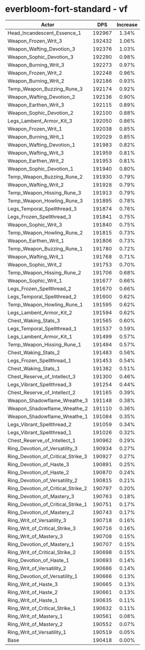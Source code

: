 # everbloom-fort-standard - vf
| Actor | DPS | Increase |
|---|:---:|:---:|
|Head_Incandescent_Essence_1|192967|1.34%|
|Weapon_Frozen_Writ_3|192432|1.06%|
|Weapon_Wafting_Devotion_3|192376|1.03%|
|Weapon_Sophic_Devotion_3|192290|0.98%|
|Weapon_Burning_Writ_3|192273|0.97%|
|Weapon_Frozen_Writ_2|192248|0.96%|
|Weapon_Burning_Writ_2|192186|0.93%|
|Temp_Weapon_Buzzing_Rune_3|192174|0.92%|
|Weapon_Wafting_Devotion_2|192136|0.90%|
|Weapon_Earthen_Writ_3|192115|0.89%|
|Weapon_Sophic_Devotion_2|192100|0.88%|
|Legs_Lambent_Armor_Kit_3|192050|0.86%|
|Weapon_Frozen_Writ_1|192038|0.85%|
|Weapon_Burning_Writ_1|192029|0.85%|
|Weapon_Wafting_Devotion_1|191983|0.82%|
|Weapon_Wafting_Writ_3|191959|0.81%|
|Weapon_Earthen_Writ_2|191953|0.81%|
|Weapon_Sophic_Devotion_1|191940|0.80%|
|Temp_Weapon_Buzzing_Rune_2|191930|0.79%|
|Weapon_Wafting_Writ_2|191928|0.79%|
|Temp_Weapon_Hissing_Rune_3|191913|0.79%|
|Temp_Weapon_Howling_Rune_3|191895|0.78%|
|Legs_Temporal_Spellthread_3|191874|0.76%|
|Legs_Frozen_Spellthread_3|191841|0.75%|
|Weapon_Sophic_Writ_3|191840|0.75%|
|Temp_Weapon_Howling_Rune_2|191815|0.73%|
|Weapon_Earthen_Writ_1|191806|0.73%|
|Temp_Weapon_Buzzing_Rune_1|191780|0.72%|
|Weapon_Wafting_Writ_1|191768|0.71%|
|Weapon_Sophic_Writ_2|191753|0.70%|
|Temp_Weapon_Hissing_Rune_2|191706|0.68%|
|Weapon_Sophic_Writ_1|191677|0.66%|
|Legs_Frozen_Spellthread_2|191670|0.66%|
|Legs_Temporal_Spellthread_2|191600|0.62%|
|Temp_Weapon_Howling_Rune_1|191595|0.62%|
|Legs_Lambent_Armor_Kit_2|191594|0.62%|
|Chest_Waking_Stats_3|191565|0.60%|
|Legs_Temporal_Spellthread_1|191537|0.59%|
|Legs_Lambent_Armor_Kit_1|191499|0.57%|
|Temp_Weapon_Hissing_Rune_1|191494|0.57%|
|Chest_Waking_Stats_2|191483|0.56%|
|Legs_Frozen_Spellthread_1|191453|0.54%|
|Chest_Waking_Stats_1|191382|0.51%|
|Chest_Reserve_of_Intellect_3|191300|0.46%|
|Legs_Vibrant_Spellthread_3|191254|0.44%|
|Chest_Reserve_of_Intellect_2|191165|0.39%|
|Weapon_Shadowflame_Wreathe_3|191148|0.38%|
|Weapon_Shadowflame_Wreathe_2|191110|0.36%|
|Weapon_Shadowflame_Wreathe_1|191084|0.35%|
|Legs_Vibrant_Spellthread_2|191059|0.34%|
|Legs_Vibrant_Spellthread_1|191026|0.32%|
|Chest_Reserve_of_Intellect_1|190962|0.29%|
|Ring_Devotion_of_Versatility_3|190934|0.27%|
|Ring_Devotion_of_Critical_Strike_3|190927|0.27%|
|Ring_Devotion_of_Haste_3|190891|0.25%|
|Ring_Devotion_of_Haste_2|190870|0.24%|
|Ring_Devotion_of_Versatility_2|190815|0.21%|
|Ring_Devotion_of_Critical_Strike_2|190797|0.20%|
|Ring_Devotion_of_Mastery_3|190763|0.18%|
|Ring_Devotion_of_Critical_Strike_1|190751|0.17%|
|Ring_Devotion_of_Mastery_2|190743|0.17%|
|Ring_Writ_of_Versatility_3|190718|0.16%|
|Ring_Writ_of_Critical_Strike_3|190716|0.16%|
|Ring_Writ_of_Mastery_3|190708|0.15%|
|Ring_Devotion_of_Mastery_1|190707|0.15%|
|Ring_Writ_of_Critical_Strike_2|190698|0.15%|
|Ring_Devotion_of_Haste_1|190693|0.14%|
|Ring_Writ_of_Versatility_2|190686|0.14%|
|Ring_Devotion_of_Versatility_1|190666|0.13%|
|Ring_Writ_of_Haste_3|190665|0.13%|
|Ring_Writ_of_Haste_2|190661|0.13%|
|Ring_Writ_of_Haste_1|190635|0.11%|
|Ring_Writ_of_Critical_Strike_1|190632|0.11%|
|Ring_Writ_of_Mastery_1|190561|0.08%|
|Ring_Writ_of_Mastery_2|190552|0.07%|
|Ring_Writ_of_Versatility_1|190519|0.05%|
|Base|190418|0.00%|

